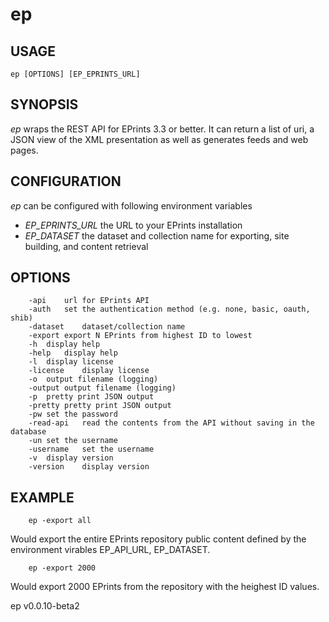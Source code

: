 
# ep

## USAGE 

    ep [OPTIONS] [EP_EPRINTS_URL]

## SYNOPSIS

_ep_ wraps the REST API for EPrints 3.3 or better. It can return a list 
of uri, a JSON view of the XML presentation as well as generates feeds 
and web pages.

## CONFIGURATION

_ep_ can be configured with following environment variables

+ *EP_EPRINTS_URL* the URL to your EPrints installation
+ *EP_DATASET* the dataset and collection name for exporting, site building, and content retrieval

## OPTIONS

```
	-api	url for EPrints API
	-auth	set the authentication method (e.g. none, basic, oauth, shib)
	-dataset	dataset/collection name
	-export	export N EPrints from highest ID to lowest
	-h	display help
	-help	display help
	-l	display license
	-license	display license
	-o	output filename (logging)
	-output	output filename (logging)
	-p	pretty print JSON output
	-pretty	pretty print JSON output
	-pw	set the password
	-read-api	read the contents from the API without saving in the database
	-un	set the username
	-username	set the username
	-v	display version
	-version	display version

```

## EXAMPLE

```shell
    ep -export all
```

Would export the entire EPrints repository public content defined by the
environment virables EP_API_URL, EP_DATASET.

```shell
    ep -export 2000
```

Would export 2000 EPrints from the repository with the heighest ID values.

ep v0.0.10-beta2
